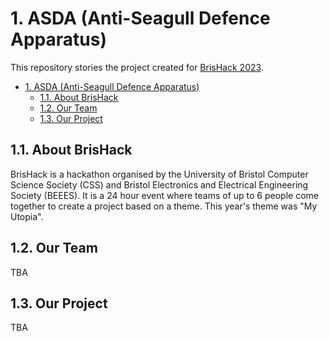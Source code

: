 # 1. ASDA (Anti-Seagull Defence Apparatus)

This repository stories the project created for [BrisHack 2023](https://cssbristol.co.uk/events/2023-02-26-brishack/).

- [1. ASDA (Anti-Seagull Defence Apparatus)](#1-asda-anti-seagull-defence-apparatus)
  - [1.1. About BrisHack](#11-about-brishack)
  - [1.2. Our Team](#12-our-team)
  - [1.3. Our Project](#13-our-project)


## 1.1. About BrisHack

BrisHack is a hackathon organised by the University of Bristol Computer Science Society (CSS) and Bristol Electronics and Electrical Engineering Society (BEEES). It is a 24 hour event where teams of up to 6 people come together to create a project based on a theme. This year's theme was "My Utopia".

## 1.2. Our Team

TBA

## 1.3. Our Project

TBA
